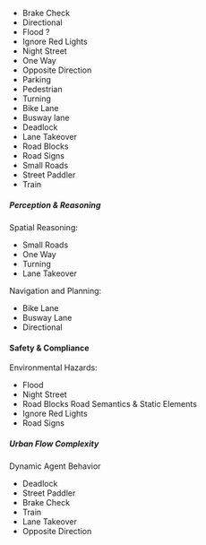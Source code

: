 - Brake Check
- Directional
- Flood ?
- Ignore Red Lights
- Night Street
- One Way
- Opposite Direction
- Parking
- Pedestrian
- Turning
- Bike Lane
- Busway lane
- Deadlock
- Lane Takeover
- Road Blocks
- Road Signs
- Small Roads
- Street Paddler
- Train


##### Perception & Reasoning
Spatial Reasoning:
- Small Roads
- One Way
- Turning
- Lane Takeover

Navigation and Planning:
- Bike Lane
- Busway Lane
- Directional

#### Safety & Compliance
Environmental Hazards:
- Flood 
- Night Street
- Road Blocks
Road Semantics & Static Elements
- Ignore Red Lights
- Road Signs

##### Urban Flow Complexity
Dynamic Agent Behavior
- Deadlock
- Street Paddler
- Brake Check
- Train
- Lane Takeover
- Opposite Direction

